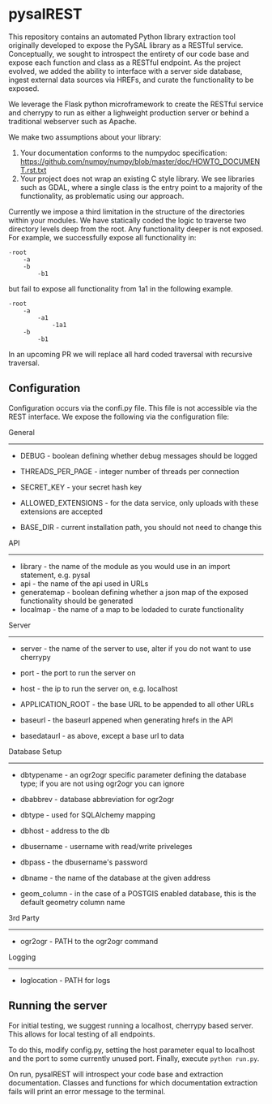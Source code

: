 pysalREST
=============================
This repository contains an automated Python library extraction tool originally developed to expose the PySAL library as a RESTful service.  Conceptually, we sought to introspect the entirety of our code base and expose each function and class as a RESTful endpoint.  As the project evolved, we added the ability to interface with a server side database, ingest external data sources via HREFs, and curate the functionality to be exposed.

We leverage the Flask python microframework to create the RESTful service and cherrypy to run as either a lighweight production server or behind a traditional webserver such as Apache.

We make two assumptions about your library:

1. Your documentation conforms to the numpydoc specification: https://github.com/numpy/numpy/blob/master/doc/HOWTO_DOCUMENT.rst.txt
2. Your project does not wrap an existing C style library.  We see libraries such as GDAL, where a single class is the entry point to a majority of the functionality, as problematic using our approach.

Currently we impose a third limitation in the structure of the directories within your modules.  We have statically coded the logic to traverse two directory levels deep from the root.  Any functionality deeper is not exposed.  For example, we successfully expose all functionality in:

	-root
		-a
		-b
			-b1
		
but fail to expose all functionality from 1a1 in the following example.

	-root
		-a
			-a1
				-1a1
		-b
			-b1
		
In an upcoming PR we will replace all hard coded traversal with recursive traversal.

Configuration
-------------
Configuration occurs via the confi.py file.  This file is not accessible via the REST interface.  We expose the following via the configuration file:

General
________

* DEBUG - boolean defining whether debug messages should be logged
* THREADS\_PER\_PAGE - integer number of threads per connection
* SECRET\_KEY - your secret hash key
* ALLOWED\_EXTENSIONS - for the data service, only uploads with these extensions are accepted

* BASE\_DIR - current installation path, you should not need to change this

API
________


* library - the name of the module as you would use in an import statement, e.g. pysal
* api - the name of the api used in URLs
* generatemap - boolean defining whether a json map of the exposed functionality should be generated
* localmap - the name of a map to be lodaded to curate functionality

Server
________


* server - the name of the server to use, alter if you do not want to use cherrypy
* port - the port to run the server on
* host - the ip to run the server on, e.g. localhost

* APPLICATION\_ROOT - the base URL to be appended to all other URLs
* baseurl - the baseurl appened when generating hrefs in the API
* basedataurl - as above, except a base url to data

Database Setup
_________________


* dbtypename - an ogr2ogr specific parameter defining the database type; if you are not using ogr2ogr you can ignore
* dbabbrev - database abbreviation for ogr2ogr
* dbtype - used for SQLAlchemy mapping
* dbhost - address to the db
* dbusername - username with read/write priveleges
* dbpass - the dbusername's password
* dbname - the name of the database at the given address

* geom_column - in the case of a POSTGIS enabled database, this is the default geometry column name

3rd Party
__________


* ogr2ogr - PATH to the ogr2ogr command

Logging
________


* loglocation - PATH for logs

Running the server
------------------
For initial testing, we suggest running a localhost, cherrypy based server.  This allows for local testing of all endpoints.

To do this, modify config.py, setting the host parameter equal to localhost and the port to some currently unused port.  Finally, execute `python run.py`.

On run, pysalREST will introspect your code base and extraction documentation.  Classes and functions for which documentation extraction fails will print an error message to the terminal.